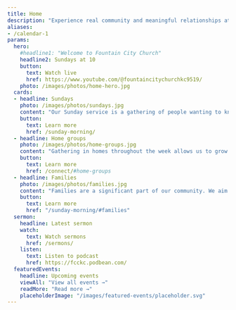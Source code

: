 ```yaml
---
title: Home
description: "Experience real community and meaningful relationships at Fountain City Church. Worship with Christ-centered followers who desire to know and glorify God and serve their community."
aliases:
- /calendar-1
params:
  hero:
    #headline1: "Welcome to Fountain City Church"
    headline2: Sundays at 10
    button:
      text: Watch live
      href: https://www.youtube.com/@fountaincitychurchkc9519/
    photo: /images/photos/home-hero.jpg
  cards:
  - headline: Sundays
    photo: /images/photos/sundays.jpg
    content: "Our Sunday service is a gathering of people wanting to know God. Together we worship God and learn from Him as we sing, pray, and hear from Scripture."
    button:
      text: Learn more
      href: /sunday-morning/
  - headline: Home groups
    photo: /images/photos/home-groups.jpg
    content: "Gathering in homes throughout the week allows us to grow in relationship with God and others. Our groups share meals, discuss life and God's Word, and pray for one another."
    button:
      text: Learn more
      href: /connect/#home-groups
  - headline: Families
    photo: /images/photos/families.jpg
    content: "Families are a significant part of our community. We aim to help kids of all ages grow as faithful followers of Jesus as we assist parents to raise them in the ways of God."
    button:
      text: Learn more
      href: "/sunday-morning/#families"
  sermon:
    headline: Latest sermon
    watch:
      text: Watch sermons
      href: /sermons/
    listen:
      text: Listen to podcast
      href: https://fcckc.podbean.com/
  featuredEvents:
    headline: Upcoming events
    viewAll: "View all events →"
    readMore: "Read more →"
    placeholderImage: "/images/featured-events/placeholder.svg"
---
```

